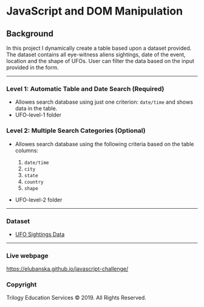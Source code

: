 # JavaScript and DOM Manipulation

## Background

In this project I dynamically create a table based upon a dataset provided. The dataset contains all eye-witness aliens sightings, date of the event, location and the shape of UFOs. User can filter the data based on the input provided in the form.

---

### Level 1: Automatic Table and Date Search (Required)

* Allowes search database using just one criterion: `date/time` and shows data in the table.
* UFO-level-1 folder

### Level 2: Multiple Search Categories (Optional)

* Allowes search database using the following criteria based on the table columns:

  1. `date/time`
  2. `city`
  3. `state`
  4. `country`
  5. `shape`

* UFO-level-2 folder

- - -

### Dataset

* [UFO Sightings Data](StarterCode/static/js/data.js)

- - -
### Live webpage

https://elubanska.github.io/javascript-challenge/

### Copyright

Trilogy Education Services © 2019. All Rights Reserved.
